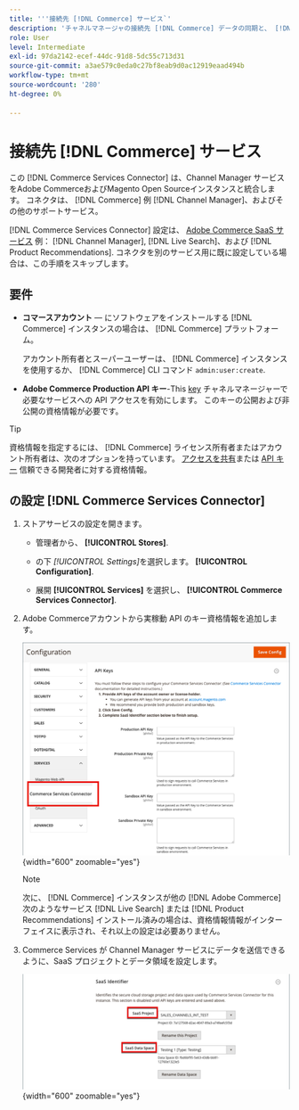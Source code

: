 ```yaml
---
title: '''接続先 [!DNL Commerce] サービス`'
description: 'チャネルマネージャの接続先 [!DNL Commerce] データの同期と、 [!DNL Commerce] インスタンス、チャネルマネージャー、およびその他のサポートサービス。'
role: User
level: Intermediate
exl-id: 97da2142-ecef-44dc-91d8-5dc55c713d31
source-git-commit: a3ae579c0eda0c27bf8eab9d0ac12919eaad494b
workflow-type: tm+mt
source-wordcount: '280'
ht-degree: 0%

---
```



# 接続先 [!DNL Commerce] サービス

この [!DNL Commerce Services Connector] は、Channel Manager サービスをAdobe CommerceおよびMagento Open Sourceインスタンスと統合します。 コネクタは、 [!DNL Commerce] 例 [!DNL Channel Manager]、およびその他のサポートサービス。

[!DNL Commerce Services Connector] 設定は、 [Adobe Commerce SaaS サービス](https://experienceleague.adobe.com/docs/commerce-merchant-services/user-guides/home.html) 例： [!DNL Channel Manager], [!DNL Live Search]、および [!DNL Product Recommendations]. コネクタを別のサービス用に既に設定している場合は、この手順をスキップします。

## 要件

- **コマースアカウント** — にソフトウェアをインストールする [!DNL Commerce] インスタンスの場合は、 [!DNL Commerce] プラットフォーム。

   アカウント所有者とスーパーユーザーは、 [!DNL Commerce] インスタンスを使用するか、 [!DNL Commerce] CLI コマンド `admin:user:create`.

- **Adobe Commerce Production API キー**-This [key](https://experienceleague.adobe.com/docs/commerce-merchant-services/user-guides/integration-services/saas.html#genapikey) チャネルマネージャーで必要なサービスへの API アクセスを有効にします。 このキーの公開および非公開の資格情報が必要です。

>[!TIP]
>
>資格情報を指定するには、 [!DNL Commerce] ライセンス所有者またはアカウント所有者は、次のオプションを持っています。 [アクセスを共有](https://experienceleague.adobe.com/docs/commerce-admin/start/commerce-account/commerce-account-share.html)または [API キー](https://experienceleague.adobe.com/docs/commerce-merchant-services/user-guides/integration-services/saas.html) 信頼できる開発者に対する資格情報。

## の設定 [!DNL Commerce Services Connector]

1. ストアサービスの設定を開きます。

   - 管理者から、 **[!UICONTROL Stores]**.

   - の下 *[!UICONTROL Settings]*&#x200B;を選択します。 **[!UICONTROL Configuration]**.

   - 展開 **[!UICONTROL Services]** を選択し、 **[!UICONTROL Commerce Services Connector]**.

1. Adobe Commerceアカウントから実稼動 API のキー資格情報を追加します。

   ![[!DNL Commerce Services Connector] サービス [!DNL Admin] 表示](assets/commerce-services-connector-admin-service-view.png){width="600" zoomable="yes"}


   >[!NOTE]
   >
   > 次に、 [!DNL Commerce] インスタンスが他の [!DNL Adobe Commerce] 次のようなサービス [!DNL Live Search] または [!DNL Product Recommendations] インストール済みの場合は、資格情報情報がインターフェイスに表示され、それ以上の設定は必要ありません。

1. Commerce Services が Channel Manager サービスにデータを送信できるように、SaaS プロジェクトとデータ領域を設定します。

   ![[!DNL Commerce Services Connector] での SaaS 識別子の設定 [!DNL Admin] 表示](assets/commerce-services-connector-saas-config.png){width="600" zoomable="yes"}

